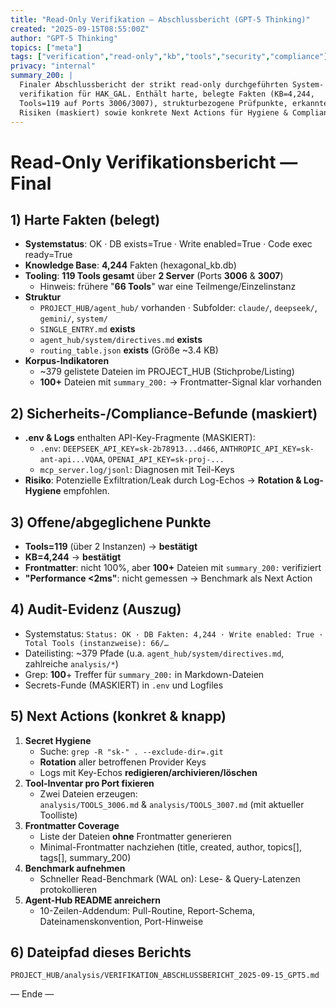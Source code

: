 ```yaml
---
title: "Read-Only Verifikation – Abschlussbericht (GPT-5 Thinking)"
created: "2025-09-15T08:55:00Z"
author: "GPT-5 Thinking"
topics: ["meta"]
tags: ["verification","read-only","kb","tools","security","compliance"]
privacy: "internal"
summary_200: |
  Finaler Abschlussbericht der strikt read-only durchgeführten System-
  verifikation für HAK_GAL. Enthält harte, belegte Fakten (KB=4,244,
  Tools=119 auf Ports 3006/3007), strukturbezogene Prüfpunkte, erkannte
  Risiken (maskiert) sowie konkrete Next Actions für Hygiene & Compliance.
---
```


# Read-Only Verifikationsbericht — Final

## 1) Harte Fakten (belegt)
- **Systemstatus**: OK · DB exists=True · Write enabled=True · Code exec ready=True
- **Knowledge Base**: **4,244** Fakten (hexagonal_kb.db)
- **Tooling**: **119 Tools gesamt** über **2 Server** (Ports **3006** & **3007**)
  - Hinweis: frühere "**66 Tools**" war eine Teilmenge/Einzelinstanz
- **Struktur**
  - `PROJECT_HUB/agent_hub/` vorhanden · Subfolder: `claude/`, `deepseek/`, `gemini/`, `system/`
  - `SINGLE_ENTRY.md` **exists**
  - `agent_hub/system/directives.md` **exists**
  - `routing_table.json` **exists** (Größe ~3.4 KB)
- **Korpus-Indikatoren**
  - ~379 gelistete Dateien im PROJECT_HUB (Stichprobe/Listing)
  - **100+** Dateien mit `summary_200:` → Frontmatter-Signal klar vorhanden

## 2) Sicherheits-/Compliance-Befunde (maskiert)
- **.env & Logs** enthalten API-Key-Fragmente (MASKIERT):
  - `.env`: `DEEPSEEK_API_KEY=sk-2b78913...d466`, `ANTHROPIC_API_KEY=sk-ant-api...VQAA`, `OPENAI_API_KEY=sk-proj-...`
  - `mcp_server.log/jsonl`: Diagnosen mit Teil-Keys
- **Risiko**: Potenzielle Exfiltration/Leak durch Log-Echos → **Rotation & Log-Hygiene** empfohlen.

## 3) Offene/abgeglichene Punkte
- **Tools=119** (über 2 Instanzen) → **bestätigt**
- **KB=4,244** → **bestätigt**
- **Frontmatter**: nicht 100%, aber **100+** Dateien mit `summary_200:` verifiziert
- **"Performance &lt;2ms"**: nicht gemessen → Benchmark als Next Action

## 4) Audit-Evidenz (Auszug)
- Systemstatus: `Status: OK · DB Fakten: 4,244 · Write enabled: True · Total Tools (instanzweise): 66/…`
- Dateilisting: ~379 Pfade (u.a. `agent_hub/system/directives.md`, zahlreiche `analysis/*`)
- Grep: **100**+ Treffer für `summary_200:` in Markdown-Dateien
- Secrets-Funde (MASKIERT) in `.env` und Logfiles

## 5) Next Actions (konkret & knapp)
1. **Secret Hygiene**
   - Suche: `grep -R "sk-" . --exclude-dir=.git`
   - **Rotation** aller betroffenen Provider Keys
   - Logs mit Key-Echos **redigieren/archivieren/löschen**
2. **Tool-Inventar pro Port fixieren**
   - Zwei Dateien erzeugen:  
     `analysis/TOOLS_3006.md` &amp; `analysis/TOOLS_3007.md` (mit aktueller Toolliste)
3. **Frontmatter Coverage**
   - Liste der Dateien **ohne** Frontmatter generieren
   - Minimal-Frontmatter nachziehen (title, created, author, topics[], tags[], summary_200)
4. **Benchmark aufnehmen**
   - Schneller Read-Benchmark (WAL on): Lese- &amp; Query-Latenzen protokollieren
5. **Agent-Hub README anreichern**
   - 10-Zeilen-Addendum: Pull-Routine, Report-Schema, Dateinamenskonvention, Port-Hinweise

## 6) Dateipfad dieses Berichts
`PROJECT_HUB/analysis/VERIFIKATION_ABSCHLUSSBERICHT_2025-09-15_GPT5.md`

— Ende —